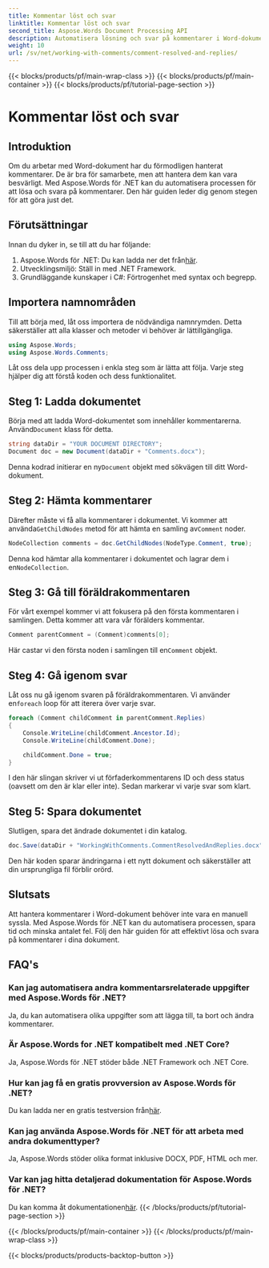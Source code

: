 ```yaml
---
title: Kommentar löst och svar
linktitle: Kommentar löst och svar
second_title: Aspose.Words Document Processing API
description: Automatisera lösning och svar på kommentarer i Word-dokument med Aspose.Words för .NET. Steg-för-steg-guide ingår.
weight: 10
url: /sv/net/working-with-comments/comment-resolved-and-replies/
---
```


{{< blocks/products/pf/main-wrap-class >}}
{{< blocks/products/pf/main-container >}}
{{< blocks/products/pf/tutorial-page-section >}}

# Kommentar löst och svar

## Introduktion

Om du arbetar med Word-dokument har du förmodligen hanterat kommentarer. De är bra för samarbete, men att hantera dem kan vara besvärligt. Med Aspose.Words för .NET kan du automatisera processen för att lösa och svara på kommentarer. Den här guiden leder dig genom stegen för att göra just det.

## Förutsättningar

Innan du dyker in, se till att du har följande:

1.  Aspose.Words för .NET: Du kan ladda ner det från[här](https://releases.aspose.com/words/net/).
2. Utvecklingsmiljö: Ställ in med .NET Framework.
3. Grundläggande kunskaper i C#: Förtrogenhet med syntax och begrepp.

## Importera namnområden

Till att börja med, låt oss importera de nödvändiga namnrymden. Detta säkerställer att alla klasser och metoder vi behöver är lättillgängliga.

```csharp
using Aspose.Words;
using Aspose.Words.Comments;
```

Låt oss dela upp processen i enkla steg som är lätta att följa. Varje steg hjälper dig att förstå koden och dess funktionalitet.

## Steg 1: Ladda dokumentet

 Börja med att ladda Word-dokumentet som innehåller kommentarerna. Använd`Document` klass för detta.

```csharp
string dataDir = "YOUR DOCUMENT DIRECTORY";
Document doc = new Document(dataDir + "Comments.docx");
```

 Denna kodrad initierar en ny`Document` objekt med sökvägen till ditt Word-dokument.

## Steg 2: Hämta kommentarer

 Därefter måste vi få alla kommentarer i dokumentet. Vi kommer att använda`GetChildNodes` metod för att hämta en samling av`Comment` noder.

```csharp
NodeCollection comments = doc.GetChildNodes(NodeType.Comment, true);
```

Denna kod hämtar alla kommentarer i dokumentet och lagrar dem i en`NodeCollection`.

## Steg 3: Gå till föräldrakommentaren

För vårt exempel kommer vi att fokusera på den första kommentaren i samlingen. Detta kommer att vara vår förälders kommentar.

```csharp
Comment parentComment = (Comment)comments[0];
```

 Här castar vi den första noden i samlingen till en`Comment` objekt.

## Steg 4: Gå igenom svar

 Låt oss nu gå igenom svaren på föräldrakommentaren. Vi använder en`foreach` loop för att iterera över varje svar.

```csharp
foreach (Comment childComment in parentComment.Replies)
{
    Console.WriteLine(childComment.Ancestor.Id);
    Console.WriteLine(childComment.Done);

    childComment.Done = true;
}
```

I den här slingan skriver vi ut förfaderkommentarens ID och dess status (oavsett om den är klar eller inte). Sedan markerar vi varje svar som klart.

## Steg 5: Spara dokumentet

Slutligen, spara det ändrade dokumentet i din katalog.

```csharp
doc.Save(dataDir + "WorkingWithComments.CommentResolvedAndReplies.docx");
```

Den här koden sparar ändringarna i ett nytt dokument och säkerställer att din ursprungliga fil förblir orörd.

## Slutsats

Att hantera kommentarer i Word-dokument behöver inte vara en manuell syssla. Med Aspose.Words för .NET kan du automatisera processen, spara tid och minska antalet fel. Följ den här guiden för att effektivt lösa och svara på kommentarer i dina dokument.

## FAQ's

### Kan jag automatisera andra kommentarsrelaterade uppgifter med Aspose.Words för .NET?  
Ja, du kan automatisera olika uppgifter som att lägga till, ta bort och ändra kommentarer.

### Är Aspose.Words for .NET kompatibelt med .NET Core?  
Ja, Aspose.Words för .NET stöder både .NET Framework och .NET Core.

### Hur kan jag få en gratis provversion av Aspose.Words för .NET?  
 Du kan ladda ner en gratis testversion från[här](https://releases.aspose.com/).

### Kan jag använda Aspose.Words för .NET för att arbeta med andra dokumenttyper?  
Ja, Aspose.Words stöder olika format inklusive DOCX, PDF, HTML och mer.

### Var kan jag hitta detaljerad dokumentation för Aspose.Words för .NET?  
 Du kan komma åt dokumentationen[här](https://reference.aspose.com/words/net/).
{{< /blocks/products/pf/tutorial-page-section >}}

{{< /blocks/products/pf/main-container >}}
{{< /blocks/products/pf/main-wrap-class >}}

{{< blocks/products/products-backtop-button >}}
